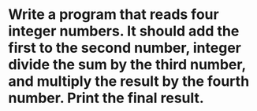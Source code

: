 # Write a program that reads four integer numbers. It should add the first to the second number, integer divide the sum by the third number, and multiply the result by the fourth number. Print the final result.

